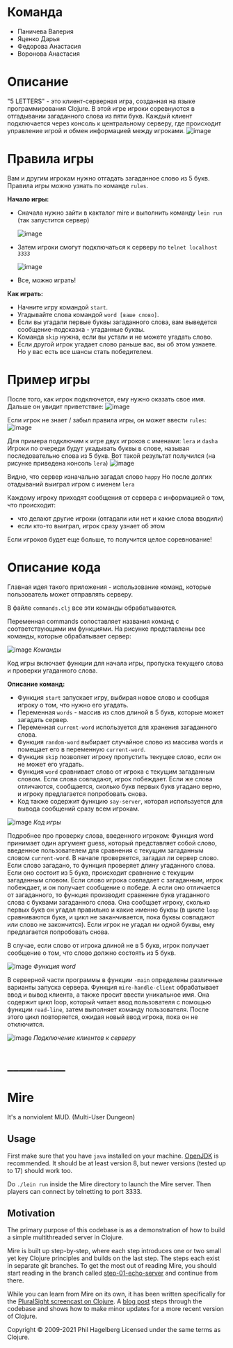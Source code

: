 # Команда
- Паничева Валерия
- Яценко Дарья
- Федорова Анастасия
- Воронова Анастасия
  
# Описание
"5 LETTERS" - это клиент-серверная игра, созданная на языке программирования Clojure. 
В этой игре игроки соревнуются в отгадывании загаданного слова из пяти букв. 
Каждый клиент подключается через консоль к центральному серверу, 
где происходит управление игрой и обмен информацией между игроками.
![image](https://github.com/NonsmeNo/mire/assets/113109207/d729ab2b-a2e9-455c-97a9-ae4e327f8fea)


# Правила игры
Вам и другим игрокам нужно отгадать загаданное слово из 5 букв.
Правила игры можно узнать по команде `rules`.

**Начало игры:**

* Сначала нужно зайти в какталог mire и выполнить команду `lein run` (так запустится сервер)
  
  ![image](https://github.com/NonsmeNo/mire/assets/113109207/68ec685f-cbe2-4a6a-bddb-5093f132b8e7)

* Затем игроки смогут подключаться к серверу по `telnet localhost 3333`

  ![image](https://github.com/NonsmeNo/mire/assets/113109207/c4dbe6f9-3943-4cb0-b867-3ca8babbfd05)

* Все, можно играть!
  
**Как играть:**

* Начните игру командой `start`.
* Угадывайте слова командой `word [ваше слово]`.
* Если вы угадали первые буквы загаданного слова, вам выведется сообщение-подсказка - угаданные буквы.
* Команда `skip` нужна, если вы устали и не можете угадать слово.
* Если другой игрок угадает слово раньше вас, вы об этом узнаете. Но у вас есть все шансы стать победителем.


# Пример игры
После того, как игрок подключется, ему нужно оказать свое имя.
Дальше он увидит приветствие:
![image](https://github.com/NonsmeNo/mire/assets/113109207/9c931280-ce74-4674-88d8-6ee2627e290c)


Если игрок не знает / забыл правила игры, он может ввести `rules`:
![image](https://github.com/NonsmeNo/mire/assets/113109207/abc781b3-08f3-479b-a3b3-0189e0057ef6)

Для примера подключим к игре двух игроков с именами: `lera` и `dasha`
Игроки по очереди будут укадывать буквы в слове, называя последовательно слова из 5 букв.
Вот такой результат получился (на рисунке приведена консоль `lera`)
![image](https://github.com/NonsmeNo/mire/assets/113109207/847661a5-5058-4c85-a87f-b77406278907)

Видно, что сервер изначально загадал слово `happy`
Но после долгих отадываний выиграл игром с именем `lera`

Каждому игроку приходят сообщения от сервера с информацией о том, что происходит:
- что делают другие игроки (отгадали или нет и какие слова вводили)
- если кто-то выиграл, игрок сразу узнает об этом

Если игроков будет еще больше, то получится целое соревнование!




# Описание кода

Главная идея такого приложения - использование команд, которые пользователь может отправлять серверу.

В файле `commands.clj` все эти команды обрабатываются.

Переменная commands сопоставляет названия команд с соответствующими им функциями. 
На рисунке представлены все команды, которые обрабатывает сервер:

![image](https://github.com/NonsmeNo/mire/assets/79172122/533bd9fb-02db-4143-bea0-40a95997bebf)
*Команды*

Код игры включает функции для начала игры, пропуска текущего слова и проверки угаданного слова.

**Описание команд:**

* Функция `start` запускает игру, выбирая новое слово и сообщая игроку о том, что нужно его угадать.
* Переменная `words` - массив из слов длиной в 5 букв, которые может загадать сервер.
* Переменная `current-word` используется для хранения загаданного слова.
* Функция `random-word` выбирает случайное слово из массива words и помещает его в переменную `current-word`.
* Функция `skip` позволяет игроку пропустить текущее слово, если он не может его угадать.
* Функция `word` сравнивает слово от игрока с текущим загаданным словом. Если слова совпадают, игрок побеждает.
  Если же слова отличаются, сообщается, сколько букв первых букв угадано верно, и игроку предлагается попробовать снова.
* Код также содержит функцию `say-server`, которая используется для вывода сообщений сразу всем игрокам.

![image](https://github.com/NonsmeNo/mire/assets/79172122/eb5aab31-3f81-4680-aea5-d504d64b5152)
*Код игры*

Подробнее про проверку слова, введенного игроком:
Функция word принимает один аргумент guess, который представляет собой слово, 
введенное пользователем для сравнения с текущим загаданным словом `current-word`.
В начале проверяется, загадал ли сервер слово. Если слово загадано, то функция проверяет длину угаданного слова. 
Если оно состоит из 5 букв, происходит сравнение с текущим загаданным словом. 
Если слово игрока совпадает с загаданным, игрок побеждает, и он получает сообщение о победе.
А если оно отличается от загаданного, то функция производит сравнение букв угаданного слова с буквами загаданного слова. 
Она сообщает игроку, сколько первых букв он угадал правильно и какие именно буквы (в цикле `loop` сравниваются букв, и цикл не заканчивается, 
пока буквы совпадают или слово не закончится).
Если игрок не угадал ни одной буквы, ему предлагается попробовать снова.

В случае, если слово от игрока длиной не в 5 букв, игрок получает сообщение о том, что слово должно состоять из 5 букв.

![image](https://github.com/NonsmeNo/mire/assets/79172122/f2c4c2d7-4ae5-4367-a33c-d59336894efc)
*Функция word*

В серверной части программы в функции `-main` определены различные варианты запуска сервера. 
Функция `mire-handle-client` обрабатывает ввод и вывод клиента, а также просит ввести уникальное имя. 
Она содержит цикл loop, который читает ввод пользователя с помощью функции `read-line`, 
затем выполняет команду пользователя. После этого цикл повторяется, ожидая новый ввод игрока, пока он не отключится.

![image](https://github.com/NonsmeNo/mire/assets/79172122/fa862e42-f53f-4d3b-8c7e-079889e53564)
*Подключение клиентов к серверу*
# __________
# Mire

It's a nonviolent MUD. (Multi-User Dungeon)

## Usage

First make sure that you have `java` installed on your
machine. [OpenJDK](https://adoptopenjdk.net) is recommended. It should
be at least version 8, but newer versions (tested up to 17) should work too.

Do `./lein run` inside the Mire directory to launch the Mire
server. Then players can connect by telnetting to port 3333.

## Motivation

The primary purpose of this codebase is as a demonstration of how to
build a simple multithreaded server in Clojure.

Mire is built up step-by-step, where each step introduces one or two
small yet key Clojure principles and builds on the last step. The
steps each exist in separate git branches. To get the most out of
reading Mire, you should start reading in the branch called
[step-01-echo-server](http://github.com/technomancy/mire/tree/01-echo-server)
and continue from there.

While you can learn from Mire on its own, it has been written
specifically for the [PluralSight screencast on
Clojure](https://www.pluralsight.com/courses/functional-programming-clojure).
A [blog post](https://technomancy.us/136) steps through the codebase
and shows how to make minor updates for a more recent version of Clojure.

Copyright © 2009-2021 Phil Hagelberg
Licensed under the same terms as Clojure.
